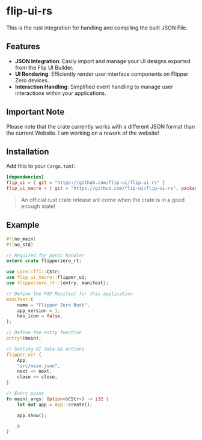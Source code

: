 # flip-ui-rs

This is the rust integration for handling and compiling the built JSON File.

## Features

- **JSON Integration**: Easily import and manage your UI designs exported from the Flip UI Builder.
- **UI Rendering**: Efficiently render user interface components on Flipper Zero devices.
- **Interaction Handling**: Simplified event handling to manage user interactions within your applications.

## Important Note

Please note that the crate currently works with a different JSON format than the current Website. I am working on a rework of the website!

## Installation

Add this to your `Cargo.toml`:

```toml
[dependencies]
flip_ui = { git = "https://github.com/flip-ui/flip-ui-rs" }
flip_ui_macro = { git = "https://github.com/flip-ui/flip-ui-rs", package = "flip-ui-macro" }
```

> An official rust crate release will come when the crate is in a good enough state!

## Example

```rust
#![no_main]
#![no_std]

// Required for panic handler
extern crate flipperzero_rt;

use core::ffi::CStr;
use flip_ui_macro::flipper_ui;
use flipperzero_rt::{entry, manifest};

// Define the FAP Manifest for this application
manifest!(
	name = "Flipper Zero Rust",
	app_version = 1,
	has_icon = false,
);

// Define the entry function
entry!(main);

// Getting UI data && actions
flipper_ui! {
	App,
	"src/main.json",
	next => next,
	close => close,
}

// Entry point
fn main(_args: Option<&CStr>) -> i32 {
	let mut app = App::create();

	app.show();

	0
}
```
